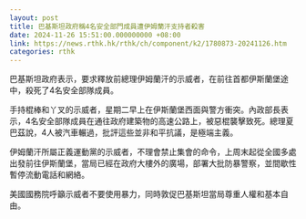 ```yaml
---
layout: post
title: 巴基斯坦政府稱4名安全部門成員遭伊姆蘭汗支持者殺害
date: 2024-11-26 15:51:00.000000000 +08:00
link: https://news.rthk.hk/rthk/ch/component/k2/1780873-20241126.htm
categories: rthk
---
```


巴基斯坦政府表示，要求釋放前總理伊姆蘭汗的示威者，在前往首都伊斯蘭堡途中，殺死了4名安全部隊成員。

手持棍棒和丫叉的示威者，星期二早上在伊斯蘭堡西面與警方衝突。內政部長表示，4名安全部隊成員在通往政府建築物的高速公路上，被惡棍襲擊致死。總理夏巴茲說，4人被汽車輾過，批評這些並非和平抗議，是極端主義。

伊姆蘭汗所屬正義運動黨的示威者，不理會禁止集會的命令，上周末起從全國多處出發前往伊斯蘭堡，當局已經在政府大樓外的廣場，部署大批防暴警察，並間歇性暫停流動電話和網絡。

美國國務院呼籲示威者不要使用暴力，同時敦促巴基斯坦當局尊重人權和基本自由。
